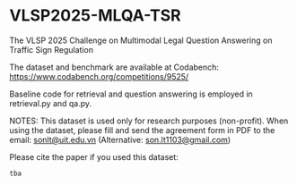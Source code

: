# VLSP2025-MLQA-TSR
The VLSP 2025 Challenge on Multimodal Legal Question Answering on Traffic Sign Regulation

The dataset and benchmark are available at Codabench: https://www.codabench.org/competitions/9525/ 

Baseline code for retrieval and question answering is employed in retrieval.py and qa.py. 

NOTES: This dataset is used only for research purposes (non-profit). 
When using the dataset, please fill and send the agreement form in PDF to the email: sonlt@uit.edu.vn (Alternative: son.lt1103@gmail.com)

Please cite the paper if you used this dataset:
```
tba
```
